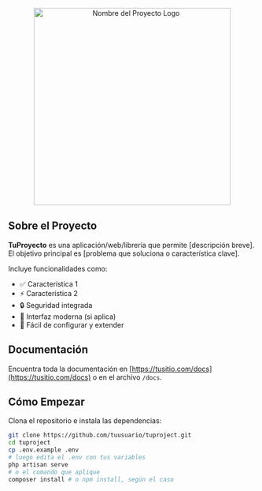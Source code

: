 <p align="center">
  <a href="https://tusitio.com" target="_blank">
    <img src="https://enfoca.alwaysdata.net/imagenes/logo_ENFOKA-sin-fondo.ico)" width="400" alt="Nombre del Proyecto Logo">
  </a>
</p>

## Sobre el Proyecto

**TuProyecto** es una aplicación/web/librería que permite [descripción breve]. El objetivo principal es [problema que soluciona o característica clave].

Incluye funcionalidades como:

- ✅ Característica 1
- ⚡ Característica 2
- 🔒 Seguridad integrada
- 🎨 Interfaz moderna (si aplica)
- 🔧 Fácil de configurar y extender

## Documentación

Encuentra toda la documentación en [https://tusitio.com/docs](https://tusitio.com/docs) o en el archivo `/docs`.

## Cómo Empezar

Clona el repositorio e instala las dependencias:

```bash
git clone https://github.com/tuusuario/tuproject.git
cd tuproject
cp .env.example .env
# luego edita el .env con tus variables
php artisan serve
# o el comando que aplique
composer install # o npm install, según el caso

